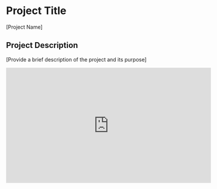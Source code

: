 
# Project Title

[Project Name]

## Project Description

[Provide a brief description of the project and its purpose]

<iframe width="560" height="315" src="https://www.youtube.com/embed/tgbNymZ7vqY?rel=0" frameborder="0" allowfullscreen></iframe>
